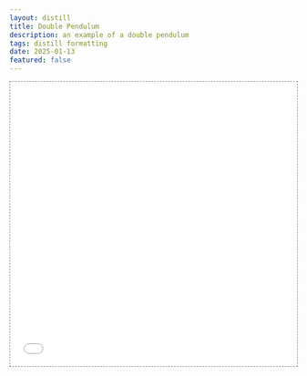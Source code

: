 ```yaml
---
layout: distill
title: Double Pendulum
description: an example of a double pendulum
tags: distill formatting
date: 2025-01-13
featured: false
---
```


<div class="l-page">
  <iframe src="{{ '/assets/plotly/double_pendulum/index.html' | relative_url }}" frameborder='0' scrolling='no' height="500px" width="100%" style="border: 1px dashed grey;"></iframe>
</div>
